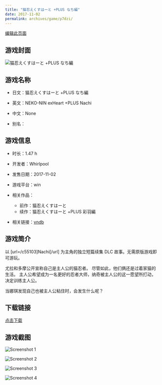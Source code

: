 ```yaml
---
title: "猫忍えくすはーと +PLUS なち編"
date: 2017-11-02
permalink: archives/game/p7dzi/
---
```

[编辑此页面](https://github.com/ACG-3/ADV3-source/blob/main/source/_posts/%E7%8C%AB%E5%BF%8D%E3%81%88%E3%81%8F%E3%81%99%E3%81%AF%E3%83%BC%E3%81%A8%20%2BPLUS%20%E3%81%AA%E3%81%A1%E7%B7%A8.md)

## 游戏封面

![猫忍えくすはーと +PLUS なち編](https://pan.timero.xyz/d/onedrive/img_lib_001/%E7%8C%AB%E5%BF%8D%E3%81%88%E3%81%8F%E3%81%99%E3%81%AF%E3%83%BC%E3%81%A8%20+PLUS%20%E3%81%AA%E3%81%A1%E7%B7%A8_cover.avif)


## 游戏名称

- 日文：猫忍えくすはーと +PLUS なち編
- 英文：NEKO-NIN exHeart +PLUS Nachi
- 中文：None

- 别名：


## 游戏信息

- 时长：1.47 h
- 开发者：Whirlpool
- 发售日期：2017-11-02
- 游戏平台：win
- 相关作品：
   - 前作：猫忍えくすはーと
   - 续作：猫忍えくすはーと +PLUS 彩羽編

- 相关链接：[vndb](https://vndb.org/v22105)


## 游戏简介

以 [url=/c55103]Nachi[/url] 为主角的独立短篇续集 DLC 故事。无需原版游戏即可游玩。

尤拉和多摩公开宣称自己是主人公的猫忍者。
尽管如此，他们俩还是过着家猫的生活。
主人公希望成为一名更好的忍者大师，纳奇被主人公的这一愿望所打动，决定训练主人公。

当娜琪发现自己也被主人公粘住时，会发生什么呢？




## 下载链接

[点击下载](https://pan.timero.xyz/onedrive/adv_lib_001/%E7%8C%AB%E5%BF%8D%E3%81%88%E3%81%8F%E3%81%99%E3%81%AF%E3%83%BC%E3%81%A8%20%2BPLUS%20%E3%81%AA%E3%81%A1%E7%B7%A8)


## 游戏截图


![Screenshot 1](https://pan.timero.xyz/d/onedrive/img_lib_001/%E7%8C%AB%E5%BF%8D%E3%81%88%E3%81%8F%E3%81%99%E3%81%AF%E3%83%BC%E3%81%A8%20+PLUS%20%E3%81%AA%E3%81%A1%E7%B7%A8_Screenshot_1.avif)

![Screenshot 2](https://pan.timero.xyz/d/onedrive/img_lib_001/%E7%8C%AB%E5%BF%8D%E3%81%88%E3%81%8F%E3%81%99%E3%81%AF%E3%83%BC%E3%81%A8%20+PLUS%20%E3%81%AA%E3%81%A1%E7%B7%A8_Screenshot_2.avif)

![Screenshot 3](https://pan.timero.xyz/d/onedrive/img_lib_001/%E7%8C%AB%E5%BF%8D%E3%81%88%E3%81%8F%E3%81%99%E3%81%AF%E3%83%BC%E3%81%A8%20+PLUS%20%E3%81%AA%E3%81%A1%E7%B7%A8_Screenshot_3.avif)

![Screenshot 4](https://pan.timero.xyz/d/onedrive/img_lib_001/%E7%8C%AB%E5%BF%8D%E3%81%88%E3%81%8F%E3%81%99%E3%81%AF%E3%83%BC%E3%81%A8%20+PLUS%20%E3%81%AA%E3%81%A1%E7%B7%A8_Screenshot_4.avif)

